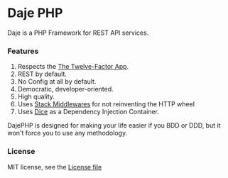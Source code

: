 Daje PHP
========

Daje is a PHP Framework for REST API services.

### Features

1. Respects the [The Twelve-Factor App](http://12factor.net/).
2. REST by default.
3. No Config at all by default.
4. Democratic, developer-oriented.
5. High quality.
6. Uses [Stack Middlewares](http://stackphp.com/middlewares/) for not reinventing the HTTP wheel
7. Uses [Dice](https://r.je/dice.html) as a Dependency Injection Container.

DajePHP is designed for making your life easier if you BDD or DDD, but it won't force you to use any methodology.

### License

MIT license, see the [License file](./LICENSE)

